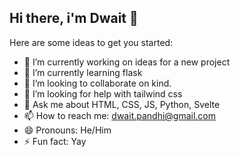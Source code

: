 ## Hi there, i'm Dwait 👋
Here are some ideas to get you started:

- 🔭 I’m currently working on ideas for a new project
- 🌱 I’m currently learning flask
- 👯 I’m looking to collaborate on kind.
- 🤔 I’m looking for help with tailwind css
- 💬 Ask me about HTML, CSS, JS, Python, Svelte
- 📫 How to reach me: dwait.pandhi@gmail.com
- 😄 Pronouns: He/Him
- ⚡ Fun fact: Yay
